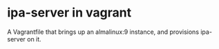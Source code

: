 ipa-server in vagrant
=====================

A Vagrantfile that brings up an almalinux:9 instance, and provisions ipa-server on it.
